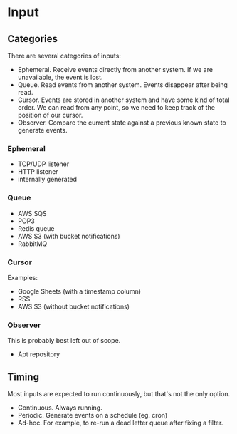 # Input

## Categories

There are several categories of inputs:

- Ephemeral. Receive events directly from another system. If we are unavailable, the event is lost.
- Queue. Read events from another system. Events disappear after being read.
- Cursor. Events are stored in another system and have some kind of total order. We can read from any point, so we need to keep track of the position of our cursor.
- Observer. Compare the current state against a previous known state to generate events.

### Ephemeral

- TCP/UDP listener
- HTTP listener
- internally generated

### Queue

- AWS SQS
- POP3
- Redis queue
- AWS S3 (with bucket notifications)
- RabbitMQ

### Cursor

Examples:

- Google Sheets (with a timestamp column)
- RSS
- AWS S3 (without bucket notifications)

### Observer

This is probably best left out of scope.

- Apt repository

## Timing

Most inputs are expected to run continuously, but that's not the only option.

- Continuous. Always running.
- Periodic. Generate events on a schedule (eg. cron)
- Ad-hoc. For example, to re-run a dead letter queue after fixing a filter.
